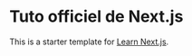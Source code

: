 # Tuto officiel de Next.js
This is a starter template for [Learn Next.js](https://nextjs.org/learn).